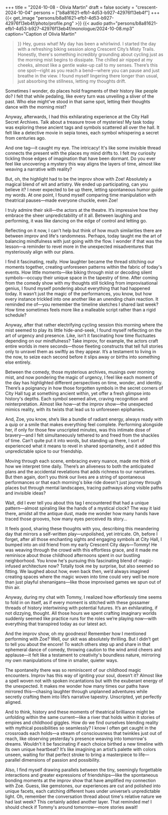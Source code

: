 +++
title = "2024-10-08 - Olivia Martin"
draft = false
society = "crescent-2024-10-04"
persons = ["b8a81621-efb1-4d53-b927-42976f13eb4f"]
+++
{{< get_image "persons/b8a81621-efb1-4d53-b927-42976f13eb4f/photo/profile.png" >}}
{{< audio
    path="persons/b8a81621-efb1-4d53-b927-42976f13eb4f/monologue/2024-10-08.mp3" 
    caption="Caption of Olivia Martin"
>}}
Hey, guess what! My day has been a whirlwind.
I started the day with a refreshing biking session along Crescent City’s Misty Trails. Honestly, there's something incredibly grounding about cycling just as the morning mist begins to dissipate. The chilled air nipped at my cheeks, almost like a gentle wake-up call to my senses. There’s this one spot—right as you reach a bend—where you can pause and just breathe in the view. I found myself lingering there longer than usual, just absorbing the stillness, letting my thoughts drift.

Sometimes I wonder, do places hold fragments of their history like people do? I felt that while pedaling, like every turn was unveiling a sliver of the past. Who else might've stood in that same spot, letting their thoughts dance with the morning mist?

Anyway, afterwards, I had this exhilarating experience at the City Hall Secret Archives. Talk about a treasure trove of mysteries! My task today was exploring these ancient tags and symbols scattered all over the hall. It felt like a detective movie in sepia tones, each symbol whispering a secret from centuries ago.

And one tag—it caught my eye. The intricacy! It's like some invisible thread connects the present with the places my mind drifts to. I felt my curiosity tickling those edges of imagination that have been dormant. Do you ever feel like uncovering a mystery this way aligns the layers of time, almost like weaving a narrative with reality?

But, oh, the highlight had to be the improv show with Zoe! Absolutely a magical blend of wit and artistry. We ended up participating, can you believe it? I never expected to be up there, letting spontaneous humor guide my words. At one point, I found myself comparing time manipulation with theatrical pauses—made everyone chuckle, even Zoe!

I truly admire their skill—the actors at the theatre. It’s impressive how they embrace the sheer unpredictability of it all. Between laughing and performing, it was like dancing on the edge of control and letting go.

Reflecting on it now, I can't help but think of how much similarities there are between improv and life's randomness. Perhaps, today taught me the art of balancing mindfulness with just going with the flow. I wonder if that was the lesson—a reminder to revel more in the unexpected misadventures that mysteriously align with our plans.

I find it fascinating, really. How laughter became the thread stitching our moments together, creating unforeseen patterns within the fabric of today's events. How little moments—like biking through mist or decoding silent symbols—occupy their unique space in the tapestry of time.
 After coming from the comedy show with my thoughts still tickling from improvisational genius, I found myself pondering about everything that had happened today. It wasn’t just the magic of the performances, you know, but how every instance trickled into one another like an unending chain reaction. It reminded me of—you remember the timeline sketches I shared last week? How time sometimes feels more like a malleable script rather than a rigid schedule?

Anyway, after that rather electrifying cycling session this morning where the mist seemed to play its little hide-and-seek, I found myself reflecting on the art of urgency and presence. Like, isn’t it fascinating how time fluctuates depending on our mindfulness? Take improv, for example, the actors craft entire worlds in mere seconds—those fleeting constructs that tell full stories only to unravel them as swiftly as they appear. It’s a testament to living in the now, to seize each second before it slips away or births into something else entirely.

Between the comedy, those mysterious archives, musings over morning mist, and now pondering the magic of urgency, I feel like each moment of the day has highlighted different perspectives on time, wonder, and identity. There’s a poignancy in how those forgotten symbols in the secret corners of City Hall tug at something ancient within, yet offer a fresh glimpse into history's depths. Each symbol seemed alive, craving recognition and reinterpretation. Almost like how—at the improv show—the unexpected mimics reality, with its twists that lead us to unforeseen epiphanies. 

And, Zoe, you know, she’s like a bundle of radiant energy, always ready with a quip or a smile that makes everything feel complete. Performing alongside her, if only for those few unscripted minutes, was this intimate dose of bravery—and I felt simultaneously tethered to and freed from the shackles of time. Can’t quite put it into words, but standing up there, I sort of experienced what it means to revel in shared spontaneity, and it added this unpredictable spice to our friendship. 

Moving through each scene, embracing every nuance, made me think of how we interpret time daily. There’s an aliveness to both the anticipated plans and the accidental revelations that adds richness to our narratives. But then again, don’t you think our lives are a string of spontaneous performances or that each morning's bike ride doesn't just journey through places but through mental landscapes, tracing pathways along visible paths and invisible ideas?

Wait, did I ever tell you about this tag I encountered that had a unique pattern—almost spiraling like the hands of a mystical clock? The way it laid there, amidst all the antique dust, made me wonder how many hands have traced those grooves, how many eyes perceived its story...

It feels good, sharing these thoughts with you, describing this meandering day that mirrors a self-written play—unpolished, yet intricate.
Oh, before I forget, after all those enchanting sights and engaging symbols at City Hall, I bumped into an old friend from my early Crescent City days—Tommy! He was weaving through the crowd with this effortless grace, and it made me reminisce about those childhood afternoons spent in our bustling neighborhood. You know he's pursuing this fascinating blend of magic-infused architecture now? Totally took me by surprise, but also seemed so fitting. We laughed about how, even back then, we’d always imagined creating spaces where the magic woven into time could very well be more than just playful shenanigans—like those improvised games we spun out of thin air.

Anyway, during my chat with Tommy, I realized how effortlessly time seems to fold in on itself, as if every moment is stitched with these gossamer threads of history intertwining with potential futures. It’s an exhilarating, if not dizzying, thought. All those hours we spent crafting imaginary worlds suddenly seemed like practice runs for the roles we’re playing now—with everything that transpired today as our latest act. 

And the improv show, oh my goodness! Remember how I mentioned performing with Zoe? Well, our skit was absolutely thrilling. But I didn’t get to tell you about the encore! To watch others step up and share in that ephemeral dance of comedy, throwing caution to the wind amid cheers and applause—it felt like a testament to creativity's boundless nature, mirroring my own manipulations of time in smaller, quieter ways. 

The spontaneity there was so reminiscent of our childhood magic encounters. Improv has this way of igniting your soul, doesn’t it? Almost like a spell woven not with spoken incantations but with the exuberant energy of the unexpected. It makes me wonder how many times our paths have mirrored this—chasing laughter through unplanned adventures while secretly crafting them into life’s narrative tapestry. Unscripted, yet perfectly aligned.

And to think, history and these moments of theatrical brilliance might be unfolding within the same current—like a river that holds within it stories of empires and childhood giggles. How do we find ourselves blending reality with mythical possibilities so seamlessly? I know I often get caught in the crossroads each holds—a stream of consciousness that twinkles just out of reach, like observing yesterday's presence weaving into tomorrow's dreams. Wouldn’t it be fascinating if each choice birthed a new timeline with its own unique heartbeat? It’s like imagining an artist’s palette with colors unseen, waiting for that perfect stroke to bring a masterpiece to life—parallel dimensions of passion and possibility.

Also, I find myself drawing parallels between the tiny, seemingly forgettable interactions and greater expressions of friendships—like the spontaneous bonding moments at the improv show that have amplified my connection with Zoe. Guess, like gemstones, our experiences are cut and polished into unique facets, each catching different hues under universe’s unpredictable light. Oh, remember the conversation thread about time's relative nature we had last week? This certainly added another layer.
That reminded me! I should check if Tommy's around tomorrow—more stories await!
